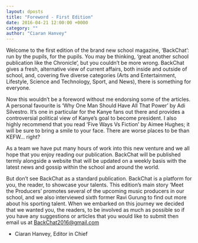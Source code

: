 ```yaml
---
layout: dposts
title: "Foreword - First Edition"
date: 2016-04-21 12:00:00 +0000
category: ""
author: "Ciaran Hanvey"
---
```

Welcome to the first edition of the brand new school magazine, ‘BackChat’: run by the pupils, for the pupils. You may be thinking, ‘great another school publication like the Chronicle’, but you couldn’t be more wrong. BackChat gives a fresh, alternative view of current affairs, both   inside and outside of school, and, covering five diverse categories (Arts and Entertainment, Lifestyle, Science and Technology, Sport, and News), there is something for everyone.   

Now this wouldn’t be a foreword without me endorsing some of the articles. A personal favourite is ‘Why One Man Should Have All That Power’ by Adi Silvestro. It’s one in particular for the Kanye fans out there and provides a controversial political view of Kanye’s goal to become president. I also highly recommend that you read ‘Five Ways Vs Fiction’ by Aimee Hughes; it will be sure to bring a smile to your face. There are worse places to be than KEFW... right?  
 
As a team we have put many hours of work into this new venture and we all hope that you enjoy reading our publication. BackChat will be published termly alongside a website that will be updated on a weekly basis with the latest news and gossip within the school and around the world.  

But don’t see BackChat as a standard publication. BackChat is a platform for you, the reader, to showcase your talents. This edition’s main story ‘Meet the Producers’ promotes several of the upcoming music producers in our school, and we also interviewed sixth former Ravi Gurung to find out more about his sporting talent. When we embarked on this journey we decided that   we wanted you, the readers, to be involved as much as possible so if you have any suggestions   or articles that you would like to submit then email us at BackChat2016@gmail.com  

- Ciaran Hanvey, Editor in Chief
